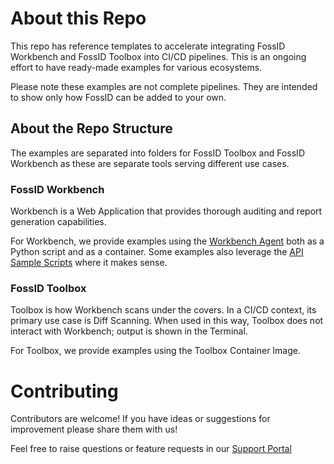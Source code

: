 # About this Repo
This repo has reference templates to accelerate integrating FossID Workbench and FossID Toolbox into CI/CD pipelines. This is an ongoing effort to have ready-made examples for various ecosystems. 

Please note these examples are not complete pipelines. They are intended to show only how FossID can be added to your own.

## About the Repo Structure
The examples are separated into folders for FossID Toolbox and FossID Workbench as these are separate tools serving different use cases.

### FossID Workbench
Workbench is a Web Application that provides thorough auditing and report generation capabilities. 

For Workbench, we provide examples using the [Workbench Agent](https://github.com/fossid-ab/workbench-agent) both as a Python script and as a container. Some examples also leverage the [API Sample Scripts](https://github.com/fossid-ab/workbench-api-samples) where it makes sense.

### FossID Toolbox
Toolbox is how Workbench scans under the covers. In a CI/CD context, its primary use case is Diff Scanning. When used in this way, Toolbox does not interact with Workbench; output is shown in the Terminal. 

For Toolbox, we provide examples using the Toolbox Container Image.

# Contributing 
Contributors are welcome! If you have ideas or suggestions for improvement please share them with us!

Feel free to raise questions or feature requests in our [Support Portal](https://support.fossid.com)
